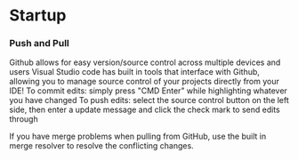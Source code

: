 # Startup

### Push and Pull
Github allows for easy version/source control across multiple devices and users 
Visual Studio code has built in tools that interface with Github, allowing you to manage source control of your projects directly from your IDE! 
To commit edits: simply press "CMD Enter" while highlighting whatever you have changed 
To push edits: select the source control button on the left side, then enter a update message and click the check mark to send edits through 

If you have merge problems when pulling from GitHub, use the built in merge resolver to resolve the conflicting changes. 

